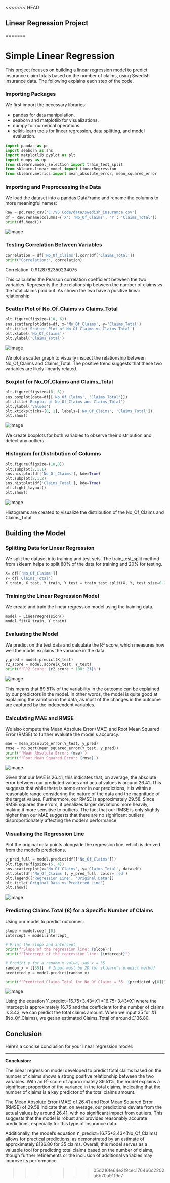 <<<<<<< HEAD
## Linear Regression Project
=======

# Simple Linear Regression

This project focuses on building a linear regression model to predict insurance claim totals based on the number of claims, using Swedish insurance data. The following explains each step of the code.

### Importing Packages
We first import the necessary libraries:

- pandas for data manipulation.
- seaborn and matplotlib for visualizations.
- numpy for numerical operations.
- scikit-learn tools for linear regression, data splitting, and model evaluation.
```python
import pandas as pd
import seaborn as sns
import matplotlib.pyplot as plt
import numpy as np
from sklearn.model_selection import train_test_split
from sklearn.linear_model import LinearRegression
from sklearn.metrics import mean_absolute_error, mean_squared_error

```

### Importing and Preprocessing the Data
We load the dataset into a pandas DataFrame and rename the columns to more meaningful names:


```python
Raw = pd.read_csv('C:/VS Code/data/swedish_insurance.csv')
df = Raw.rename(columns={'X': 'No_Of_Claims', 'Y': 'Claims_Total'})
print(df.head())
```
![image](https://github.com/user-attachments/assets/45cc6617-6910-4fe1-b7d0-26f0107b9d24)


### Testing Correlation Between Variables


```python
correlation = df['No_Of_Claims'].corr(df['Claims_Total'])
print("Correlation:", correlation)

```
Correlation: 0.9128782350234075 

This calculates the Pearson correlation coefficient between the two variables. Represents the the relationship between the number of claims vs the total claims paid out. As shown the two have a positive linear relationship

### Scatter Plot of No_Of_Claims vs Claims_Total


```python
plt.figure(figsize=(10, 6))
sns.scatterplot(data=df, x='No_Of_Claims', y='Claims_Total')
plt.title('Scatter Plot of No_Of_Claims vs Claims_Total')
plt.xlabel('No_Of_Claims')
plt.ylabel('Claims_Total')
```
![image](https://github.com/user-attachments/assets/1e9fef6b-5dc8-45ff-85b7-6132cd40cf11)

We plot a scatter graph to visually inspect the relationship between No_Of_Claims and Claims_Total. The positive trend suggests that these two variables are likely linearly related.

###  Boxplot for No_Of_Claims and Claims_Total


```python
plt.figure(figsize=(8, 6))
sns.boxplot(data=df[['No_Of_Claims', 'Claims_Total']])
plt.title('Boxplot of No_Of_Claims and Claims_Total')
plt.ylabel('Values')
plt.xticks(ticks=[0, 1], labels=['No_Of_Claims', 'Claims_Total'])
plt.show()

```
![image](https://github.com/user-attachments/assets/237223d4-2955-47ad-9237-f5c35372040a)

We create boxplots for both variables to observe their distribution and detect any outliers.

### Histogram for Distribution of Columns


```python
plt.figure(figsize=(10,8))
plt.subplot(2,1,1)
sns.histplot(df['No_Of_Claims'], kde=True)
plt.subplot(2,1,2)
sns.histplot(df['Claims_Total'], kde=True)
plt.tight_layout()
plt.show()
```
![image](https://github.com/user-attachments/assets/684eb36b-5cff-4e58-b91e-36b474bbd4a6)

Histograms are created to visualize the distribution of the No_Of_Claims and Claims_Total

## Building the Model

### Splitting Data for Linear Regression
We split the dataset into training and test sets. The train_test_split method from sklearn helps to split 80% of the data for training and 20% for testing.
```python
X= df[['No_Of_Claims']]
Y= df['Claims_Total']
X_train, X_test, Y_train, Y_test = train_test_split(X, Y, test_size=0.2, random_state=42)
```

### Training the Linear Regression Model
We create and train the linear regression model using the training data.

```python
model = LinearRegression()
model.fit(X_train, Y_train)
```
### Evaluating the Model
We predict on the test data and calculate the R² score, which measures how well the model explains the variance in the data.

```python
y_pred = model.predict(X_test)
r2_score = model.score(X_test, Y_test)
print(f'R^2 Score: {r2_score * 100:.2f}%')

```
![image](https://github.com/user-attachments/assets/a0d6e0a4-0d54-4a2e-baf6-a05a7ff9e893)

This means that 89.51% of the variability in the outcome can be explained by our predictors in the model. In other words, the model is quite good at explaining the variation in the data, as most of the changes in the outcome are captured by the independent variables.

### Calculating MAE and RMSE
We also compute the Mean Absolute Error (MAE) and Root Mean Squared Error (RMSE) to further evaluate the model's accuracy.
```python
mae = mean_absolute_error(Y_test, y_pred)
rmse = np.sqrt(mean_squared_error(Y_test, y_pred))
print(f'Mean Absolute Error: {mae}')
print(f'Root Mean Squared Error: {rmse}')
```
![image](https://github.com/user-attachments/assets/8c7b24ae-26b4-401f-9fbc-1e50e0bb3b7d)

Given that our MAE is 26.41, this indicates that, on average, the absolute error between our predicted values and actual values is around 26.41. This suggests that while there is some error in our predictions, it is within a reasonable range considering the nature of the data and the magnitude of the target values.
Furthermore, our RMSE is approximately 29.58. Since RMSE squares the errors, it penalizes larger deviations more heavily, making it more sensitive to outliers. The fact that our RMSE is only slightly higher than our MAE suggests that there are no significant outliers disproportionately affecting the model’s performance

### Visualising the Regression Line
Plot the original data points alongside the regression line, which is derived from the model’s predictions.

```python
y_pred_full = model.predict(df[['No_Of_Claims']])
plt.figure(figsize=(5, 4))
sns.scatterplot(x='No_Of_Claims', y='Claims_Total', data=df)
plt.plot(df['No_Of_Claims'], y_pred_full, color='red')
plt.legend(['Regression Line', 'Original Data'])
plt.title('Original Data vs Predicted Line')
plt.show()

```
![image](https://github.com/user-attachments/assets/3f9c5652-aff7-44d3-b228-0aabba2f95be)

### Predicting Claims Total (£) for a Specific Number of Claims
Using our model to predict outcomes:

```python
slope = model.coef_[0]
intercept = model.intercept_

# Print the slope and intercept
print(f"Slope of the regression line: {slope}")
print(f"Intercept of the regression line: {intercept}")

# Predict y for a random x value, say x = 35
random_x = [[35]]  # Input must be 2D for sklearn's predict method
predicted_y = model.predict(random_x)

print(f"Predicted Claims_Total for No_Of_Claims = 35: {predicted_y[0]}")

```
![image](https://github.com/user-attachments/assets/41d40a37-f199-4e05-9b90-e3ca05576235)

Using the equation 
𝑌_predict=16.75+3.43×𝑋1
=16.75+3.43×X1
​where the intercept is approximately 16.75 and the coefficient for the number of claims is 3.43, we can predict the total claims amount. When we input 35 for 𝑋1 (No_Of_Claims), we get an estimated Claims_Total of around £136.80.

## Conclusion

Here’s a concise conclusion for your linear regression model:

---

**Conclusion:**

The linear regression model developed to predict total claims based on the number of claims shows a strong positive relationship between the two variables. With an R² score of approximately 89.51%, the model explains a significant proportion of the variance in the total claims, indicating that the number of claims is a key predictor of the total claims amount.

The Mean Absolute Error (MAE) of 26.41 and Root Mean Squared Error (RMSE) of 29.58 indicate that, on average, our predictions deviate from the actual values by around 26.41, with no significant impact from outliers. This suggests that the model is robust and provides reasonably accurate predictions, especially for this type of insurance data.

Additionally, the model’s equation 𝑌_predict=16.75+3.43×(No_Of_Claims) allows for practical predictions, as demonstrated by an estimate of approximately £136.80 for 35 claims. Overall, this model serves as a valuable tool for predicting total claims based on the number of claims, though further refinements or the inclusion of additional variables may improve its performance.

>>>>>>> 05d216fe64e2f9cec176466c2202a6b70a9119e7
